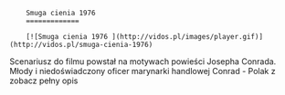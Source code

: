 
        Smuga cienia 1976 
        =============
        
        [![Smuga cienia 1976 ](http://vidos.pl/images/player.gif)](http://vidos.pl/smuga-cienia-1976)
        
        
 Scenariusz do filmu powstał na motywach powieści Josepha Conrada. Młody i niedoświadczony oficer marynarki handlowej Conrad - Polak z zobacz pełny opis
    
